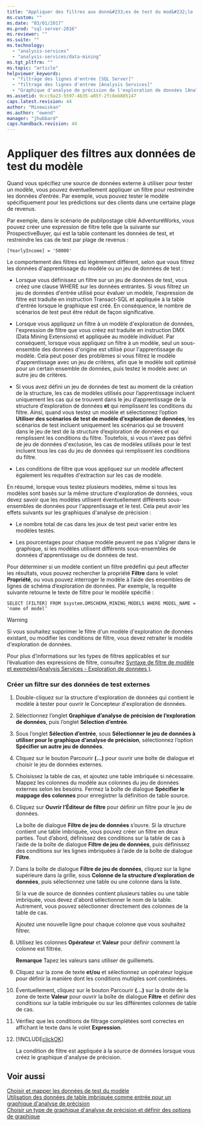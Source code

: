 ```yaml
---
title: "Appliquer des filtres aux donn&#233;es de test du mod&#232;le | Microsoft Docs"
ms.custom: ""
ms.date: "03/01/2017"
ms.prod: "sql-server-2016"
ms.reviewer: ""
ms.suite: ""
ms.technology: 
  - "analysis-services"
  - "analysis-services/data-mining"
ms.tgt_pltfrm: ""
ms.topic: "article"
helpviewer_keywords: 
  - "filtrage des lignes d'entrée [SQL Server]"
  - "filtrage des lignes d'entrée [Analysis Services]"
  - "Graphique d'analyse de précision de l'exploration de données [Analysis Services], filtrage des lignes d'entrée"
ms.assetid: 9ccc9a23-5597-4b35-a05f-2fc8eb885147
caps.latest.revision: 44
author: "Minewiskan"
ms.author: "owend"
manager: "jhubbard"
caps.handback.revision: 44
---
```

# Appliquer des filtres aux donn&#233;es de test du mod&#232;le
  Quand vous spécifiez une source de données externe à utiliser pour tester un modèle, vous pouvez éventuellement appliquer un filtre pour restreindre les données d’entrée. Par exemple, vous pouvez tester le modèle spécifiquement pour les prédictions sur des clients dans une certaine plage de revenus.  
  
 Par exemple, dans le scénario de publipostage ciblé AdventureWorks, vous pouvez créer une expression de filtre telle que la suivante sur ProspectiveBuyer, qui est la table contenant les données de test, et restreindre les cas de test par plage de revenus :  
  
 `[YearlyIncome] = '50000'`  
  
 Le comportement des filtres est légèrement différent, selon que vous filtrez les données d'apprentissage du modèle ou un jeu de données de test :  
  
-   Lorsque vous définissez un filtre sur un jeu de données de test, vous créez une clause WHERE sur les données entrantes. Si vous filtrez un jeu de données d'entrée utilisé pour évaluer un modèle, l'expression de filtre est traduite en instruction Transact-SQL et appliquée à la table d'entrée lorsque le graphique est créé. En conséquence, le nombre de scénarios de test peut être réduit de façon significative.  
  
-   Lorsque vous appliquez un filtre à un modèle d'exploration de données, l'expression de filtre que vous créez est traduite en instruction DMX (Data Mining Extensions) et appliquée au modèle individuel. Par conséquent, lorsque vous appliquez un filtre à un modèle, seul un sous-ensemble des données d'origine est utilisé pour l'apprentissage du modèle. Cela peut poser des problèmes si vous filtrez le modèle d'apprentissage avec un jeu de critères, afin que le modèle soit optimisé pour un certain ensemble de données, puis testez le modèle avec un autre jeu de critères.  
  
-   Si vous avez défini un jeu de données de test au moment de la création de la structure, les cas de modèles utilisés pour l’apprentissage incluent uniquement les cas qui se trouvent dans le jeu d’apprentissage de la structure d’exploration de données **et** qui remplissent les conditions du filtre. Ainsi, quand vous testez un modèle et sélectionnez l’option **Utiliser des scénarios de test de modèle d’exploration de données**, les scénarios de test incluent uniquement les scénarios qui se trouvent dans le jeu de test de la structure d’exploration de données et qui remplissent les conditions du filtre. Toutefois, si vous n'avez pas défini de jeu de données d'exclusion, les cas de modèles utilisés pour le test incluent tous les cas du jeu de données qui remplissent les conditions du filtre.  
  
-   Les conditions de filtre que vous appliquez sur un modèle affectent également les requêtes d'extraction sur les cas de modèle.  
  
 En résumé, lorsque vous testez plusieurs modèles, même si tous les modèles sont basés sur la même structure d'exploration de données, vous devez savoir que les modèles utilisent éventuellement différents sous-ensembles de données pour l'apprentissage et le test. Cela peut avoir les effets suivants sur les graphiques d'analyse de précision :  
  
-   Le nombre total de cas dans les jeux de test peut varier entre les modèles testés.  
  
-   Les pourcentages pour chaque modèle peuvent ne pas s'aligner dans le graphique, si les modèles utilisent différents sous-ensembles de données d'apprentissage ou de données de test.  
  
 Pour déterminer si un modèle contient un filtre prédéfini qui peut affecter les résultats, vous pouvez rechercher la propriété **Filtre** dans le volet **Propriété**, ou vous pouvez interroger le modèle à l’aide des ensembles de lignes de schéma d’exploration de données. Par exemple, la requête suivante retourne le texte de filtre pour le modèle spécifié :  
  
 `SELECT [FILTER] FROM $system.DMSCHEMA_MINING_MODELS WHERE MODEL_NAME = 'name of model’`  
  
> [!WARNING]  
>  Si vous souhaitez supprimer le filtre d'un modèle d'exploration de données existant, ou modifier les conditions de filtre, vous devez retraiter le modèle d'exploration de données.  
  
 Pour plus d’informations sur les types de filtres applicables et sur l’évaluation des expressions de filtre, consultez [Syntaxe de filtre de modèle et exemples&#40;Analysis Services - Exploration de données &#41;](../../analysis-services/data-mining/model-filter-syntax-and-examples-analysis-services-data-mining.md).  
  
### Créer un filtre sur des données de test externes  
  
1.  Double-cliquez sur la structure d'exploration de données qui contient le modèle à tester pour ouvrir le Concepteur d'exploration de données.  
  
2.  Sélectionnez l’onglet **Graphique d’analyse de précision de l’exploration de données**, puis l’onglet **Sélection d’entrée**.  
  
3.  Sous l’onglet **Sélection d’entrée**, sous **Sélectionner le jeu de données à utiliser pour le graphique d’analyse de précision**, sélectionnez l’option **Spécifier un autre jeu de données**.  
  
4.  Cliquez sur le bouton Parcourir **(…)** pour ouvrir une boîte de dialogue et choisir le jeu de données externes.  
  
5.  Choisissez la table de cas, et ajoutez une table imbriquée si nécessaire. Mappez les colonnes du modèle aux colonnes du jeu de données externes selon les besoins. Fermez la boîte de dialogue **Spécifier le mappage des colonnes** pour enregistrer la définition de table source.  
  
6.  Cliquez sur **Ouvrir l’Éditeur de filtre** pour définir un filtre pour le jeu de données.  
  
     La boîte de dialogue **Filtre de jeu de données** s’ouvre. Si la structure contient une table imbriquée, vous pouvez créer un filtre en deux parties. Tout d’abord, définissez des conditions sur la table de cas à l’aide de la boîte de dialogue **Filtre de jeu de données**, puis définissez des conditions sur les lignes imbriquées à l’aide de la boîte de dialogue **Filtre**.  
  
7.  Dans la boîte de dialogue **Filtre de jeu de données**, cliquez sur la ligne supérieure dans la grille, sous **Colonne de la structure d’exploration de données**, puis sélectionnez une table ou une colonne dans la liste.  
  
     Si la vue de source de données contient plusieurs tables ou une table imbriquée, vous devez d'abord sélectionner le nom de la table. Autrement, vous pouvez sélectionner directement des colonnes de la table de cas.  
  
     Ajoutez une nouvelle ligne pour chaque colonne que vous souhaitez filtrer.  
  
8.  Utilisez les colonnes **Opérateur** et **Valeur** pour définir comment la colonne est filtrée.  
  
     **Remarque** Tapez les valeurs sans utiliser de guillemets.  
  
9. Cliquez sur la zone de texte **et/ou** et sélectionnez un opérateur logique pour définir la manière dont les conditions multiples sont combinées.  
  
10. Éventuellement, cliquez sur le bouton Parcourir **(…)** sur la droite de la zone de texte **Valeur** pour ouvrir la boîte de dialogue **Filtre** et définir des conditions sur la table imbriquée ou sur les différentes colonnes de table de cas.  
  
11. Vérifiez que les conditions de filtrage complétées sont correctes en affichant le texte dans le volet **Expression**.  
  
12. [!INCLUDE[clickOK](../../includes/clickok-md.md)]  
  
     La condition de filtre est appliquée à la source de données lorsque vous créez le graphique d'analyse de précision.  
  
## Voir aussi  
 [Choisir et mapper les données de test du modèle](../../analysis-services/data-mining/choose-and-map-model-testing-data.md)   
 [Utilisation des données de table imbriquée comme entrée pour un graphique d'analyse de précision](../../analysis-services/data-mining/using-nested-table-data-as-an-input-for-an-accuracy-chart.md)   
 [Choisir un type de graphique d'analyse de précision et définir des options de graphique](../../analysis-services/data-mining/choose-an-accuracy-chart-type-and-set-chart-options.md)  
  
  